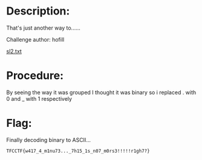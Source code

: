 # Description:

That's just another way to......

Challenge author: hofill

[sl2.txt](https://github.com/palanioffcl/CTF-Writeups/TFCCTF/Crypto/sl2.txt)

# Procedure:

By seeing the way it was grouped I thought it was binary so i replaced . with 0 and _ with 1 respectively

# Flag:

Finally decoding binary to ASCII...

```
TFCCTF{w417_4_m1nu73..._7h15_1s_n07_m0rs3!!!!!r1gh7?}
```
